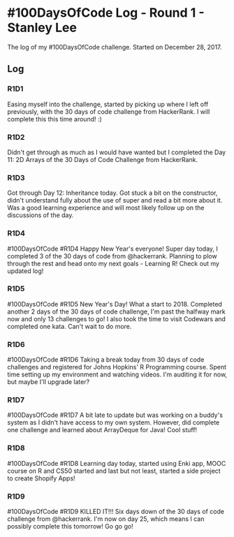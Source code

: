 # #100DaysOfCode Log - Round 1 - Stanley Lee

The log of my #100DaysOfCode challenge. Started on December 28, 2017.

## Log

### R1D1 
Easing myself into the challenge, started by picking up where I left off previously, with the 30 days of code challenge from HackerRank. I will complete this this time around! :)

### R1D2
Didn't get through as much as I would have wanted but I completed the Day 11: 2D Arrays of the 30 Days of Code Challenge from HackerRank.

### R1D3
Got through Day 12: Inheritance today. Got stuck a bit on the constructor, didn't understand fully about the use of super and read a bit more about it. Was a good learning experience and will most likely follow up on the discussions of the day.

### R1D4
#100DaysOfCode #R1D4 Happy New Year's everyone! Super day today, I completed 3 of the 30 days of code from @hackerrank. Planning to plow through the rest and head onto my next goals - Learning R! Check out my updated log!

### R1D5
#100DaysOfCode #R1D5 New Year's Day! What a start to 2018. Completed another 2 days of the 30 days of code challenge, I'm past the halfway mark now and only 13 challenges to go! I also took the time to visit Codewars and completed one kata. Can't wait to do more.

### R1D6
#100DaysOfCode #R1D6 Taking a break today from 30 days of code challenges and registered for Johns Hopkins' R Programming course. Spent time setting up my environment and watching videos. I'm auditing it for now, but maybe I'll upgrade later?

### R1D7
#100DaysOfCode #R1D7 A bit late to update but was working on a buddy's system as I didn't have access to my own system. However, did complete one challenge and learned about ArrayDeque for Java! Cool stuff!

### R1D8
#100DaysOfCode #R1D8 Learning day today, started using Enki app, MOOC course on R and CS50 started and last but not least, started a side project to create Shopify Apps!

### R1D9
#100DaysOfCode #R1D9 KILLED IT!!! Six days down of the 30 days of code challenge from @hackerrank. I'm now on day 25, which means I can possibly complete this tomorrow! Go go go!